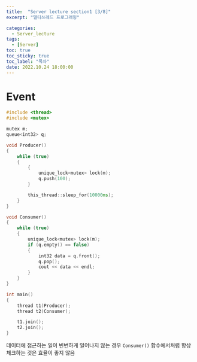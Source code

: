 ```yaml
---
title:  "Server lecture section1 [3/8]"
excerpt: "멀티쓰레드 프로그래밍"

categories:
  - Server_lecture
tags:
  - [Server]
toc: true
toc_sticky: true
toc_label: "목차"
date: 2022.10.24 18:00:00
---
```


# Event

```cpp
#include <thread>
#include <mutex>

mutex m;
queue<int32> q;

void Producer()
{
	while (true)
	{
		{
			unique_lock<mutex> lock(m);
			q.push(100);
		}

		this_thread::sleep_for(10000ms);
	}
}

void Consumer()
{
	while (true)
	{
		unique_lock<mutex> lock(m);
		if (q.empty() == false)
		{
			int32 data = q.front();
			q.pop();
			cout << data << endl;
		}
	}
}

int main()
{
	thread t1(Producer);
	thread t2(Consumer);

	t1.join();
	t2.join();
}
```

데이터에 접근하는 일이 빈번하게 일어나지 않는 경우 `Consumer()` 함수에서처럼 항상 체크하는 것은 효율이 좋지 않음    
